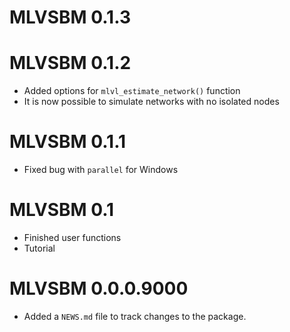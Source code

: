 # MLVSBM 0.1.3

# MLVSBM 0.1.2
* Added options for `mlvl_estimate_network()` function
* It is now possible to simulate networks with no isolated nodes

# MLVSBM 0.1.1
* Fixed bug with `parallel` for Windows

# MLVSBM 0.1
* Finished user functions
* Tutorial

# MLVSBM 0.0.0.9000

* Added a `NEWS.md` file to track changes to the package.
